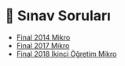 # 📃 Sınav Soruları

<!--YPackage.YGitbookIntegration-tarafından-otomatik-oluşturulmuştur-->

- [Final 2014 Mikro](Final%202014%20Mikro.pdf)
- [Final 2017 Mikro](Final%202017%20Mikro.pdf)
- [Final 2018 İkinci Öğretim Mikro](Final%202018%20%C4%B0kinci%20%C3%96%C4%9Fretim%20Mikro.pdf)

<!--YPackage.YGitbookIntegration-tarafından-otomatik-oluşturulmuştur-->
